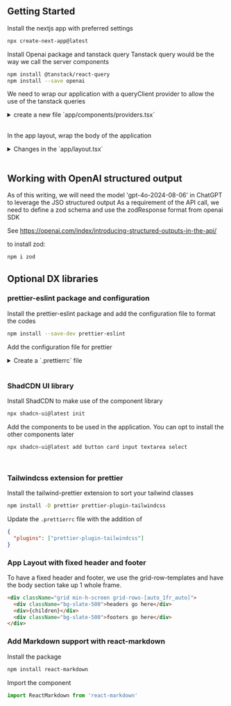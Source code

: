 ## Getting Started

Install the nextjs app with preferred settings

```bash
npx create-next-app@latest
```

Install Openai package and tanstack query
Tanstack query would be the way we call the server components

```bash
npm install @tanstack/react-query
npm install --save openai
```

We need to wrap our application with a queryClient provider to allow the use of the tanstack queries

<details>
<summary>create a new file `app/components/providers.tsx`</summary>

```typescript
'use client'

import { QueryClient, QueryClientProvider } from '@tanstack/react-query'
import { ReactNode } from 'react'

const queryClient = new QueryClient()

type IProvidersProps = {
  children: ReactNode
}

function Providers({ children }: IProvidersProps) {
  return (
    <QueryClientProvider client={queryClient}>{children}</QueryClientProvider>
  )
}

export default Providers
```

</details>

<br />

In the app layout, wrap the body of the application

<details>
<summary>
Changes in the `app/layout.tsx`
</summary>

```typescript
    <html lang="en">
      <Providers>
        <body className={inter.className}>{children}</body>
      </Providers>
    </html>
```

</details>

<br />

## Working with OpenAI structured output

As of this writing, we will need the model 'gpt-4o-2024-08-06' in ChatGPT to leverage the JSO structured output
As a requirement of the API call, we need to define a zod schema and use the zodResponse format from openai SDK

See https://openai.com/index/introducing-structured-outputs-in-the-api/

to install zod:

```bash
npm i zod
```

## Optional DX libraries

### prettier-eslint package and configuration

Install the prettier-eslint package and add the configuration file to format the codes

```bash
npm install --save-dev prettier-eslint
```

Add the configuration file for prettier

<details>
<summary>
Create a `.prettierrc` file</summary>

```json
{
  "trailingComma": "es5",
  "tabWidth": 2,
  "semi": false,
  "singleQuote": true
}
```

</details>

<br/>

### ShadCDN UI library

Install ShadCDN to make use of the component library

```bash
npx shadcn-ui@latest init
```

Add the components to be used in the application.
You can opt to install the other components later

```
npx shadcn-ui@latest add button card input textarea select
```

<br />

### Tailwindcss extension for prettier

Install the tailwind-prettier extension to sort your tailwind classes

```bash
npm install -D prettier prettier-plugin-tailwindcss
```

Update the `.prettierrc` file with the addition of

```json
{
  "plugins": ["prettier-plugin-tailwindcss"]
}
```

### App Layout with fixed header and footer

To have a fixed header and footer, we use the grid-row-templates and have the body section take up 1 whole frame.

```html
<div className="grid min-h-screen grid-rows-[auto_1fr_auto]">
  <div className="bg-slate-500">headers go here</div>
  <div>{children}</div>
  <div className="bg-slate-500">footers go here</div>
</div>
```

### Add Markdown support with react-markdown

Install the package

```bash
npm install react-markdown
```

Import the component

```typescript
import ReactMarkdown from 'react-markdown'
```
